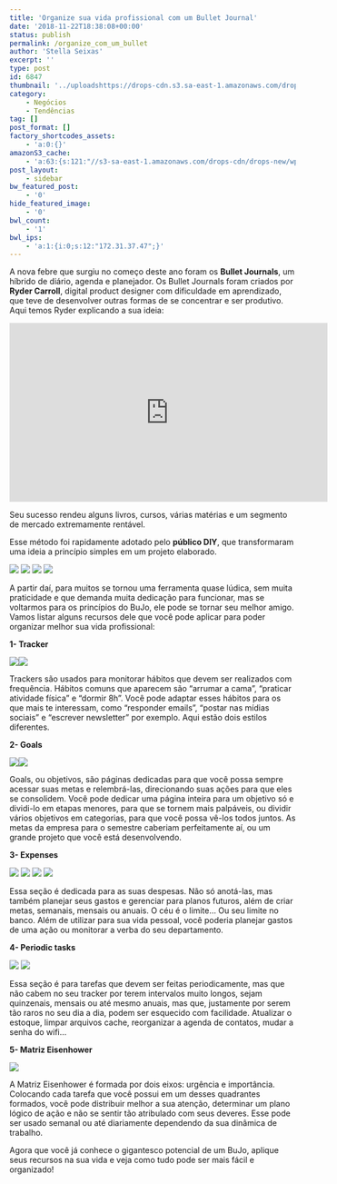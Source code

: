 ```yaml
---
title: 'Organize sua vida profissional com um Bullet Journal'
date: '2018-11-22T18:38:08+00:00'
status: publish
permalink: /organize_com_um_bullet
author: 'Stella Seixas'
excerpt: ''
type: post
id: 6847
thumbnail: '../uploadshttps://drops-cdn.s3.sa-east-1.amazonaws.com/drops-new/wp-content/uploads/2018/11/22183103/bullet-150x150.png'
category:
    - Negócios
    - Tendências
tag: []
post_format: []
factory_shortcodes_assets:
    - 'a:0:{}'
amazonS3_cache:
    - 'a:63:{s:121:"//s3-sa-east-1.amazonaws.com/drops-cdn/drops-new/wp-content/uploads/2018/11/22174139/77e313cc5342079b6ab0dd9a161568df.jpg";i:6852;s:129:"//s3-sa-east-1.amazonaws.com/drops-cdn/drops-new/wp-content/uploads/2018/11/22174139/77e313cc5342079b6ab0dd9a161568df-300x300.jpg";i:6852;s:83:"//descola.org/drops/wp-content/uploads/2018/11/77e313cc5342079b6ab0dd9a161568df.jpg";i:6852;s:91:"//descola.org/drops/wp-content/uploads/2018/11/77e313cc5342079b6ab0dd9a161568df-300x300.jpg";i:6852;s:121:"//s3-sa-east-1.amazonaws.com/drops-cdn/drops-new/wp-content/uploads/2018/11/22174133/9b5f89d27408200b0016f8349708efa4.jpg";i:6850;s:129:"//s3-sa-east-1.amazonaws.com/drops-cdn/drops-new/wp-content/uploads/2018/11/22174133/9b5f89d27408200b0016f8349708efa4-300x300.jpg";i:6850;s:83:"//descola.org/drops/wp-content/uploads/2018/11/9b5f89d27408200b0016f8349708efa4.jpg";i:6850;s:91:"//descola.org/drops/wp-content/uploads/2018/11/9b5f89d27408200b0016f8349708efa4-300x300.jpg";i:6850;s:121:"//s3-sa-east-1.amazonaws.com/drops-cdn/drops-new/wp-content/uploads/2018/11/22174159/ebfbcddf003344cd5553d4a05e810078.jpg";i:6859;s:129:"//s3-sa-east-1.amazonaws.com/drops-cdn/drops-new/wp-content/uploads/2018/11/22174159/ebfbcddf003344cd5553d4a05e810078-300x300.jpg";i:6859;s:83:"//descola.org/drops/wp-content/uploads/2018/11/ebfbcddf003344cd5553d4a05e810078.jpg";i:6859;s:91:"//descola.org/drops/wp-content/uploads/2018/11/ebfbcddf003344cd5553d4a05e810078-300x300.jpg";i:6859;s:121:"//s3-sa-east-1.amazonaws.com/drops-cdn/drops-new/wp-content/uploads/2018/11/22174156/e65ef1fbceff5015845e625af898c053.jpg";i:6858;s:129:"//s3-sa-east-1.amazonaws.com/drops-cdn/drops-new/wp-content/uploads/2018/11/22174156/e65ef1fbceff5015845e625af898c053-300x300.jpg";i:6858;s:83:"//descola.org/drops/wp-content/uploads/2018/11/e65ef1fbceff5015845e625af898c053.jpg";i:6858;s:91:"//descola.org/drops/wp-content/uploads/2018/11/e65ef1fbceff5015845e625af898c053-300x300.jpg";i:6858;s:121:"//s3-sa-east-1.amazonaws.com/drops-cdn/drops-new/wp-content/uploads/2018/11/22174205/fa14af8ee3989244f10aa5c4f97b9f68.jpg";i:6861;s:129:"//s3-sa-east-1.amazonaws.com/drops-cdn/drops-new/wp-content/uploads/2018/11/22174205/fa14af8ee3989244f10aa5c4f97b9f68-260x300.jpg";i:6861;s:83:"//descola.org/drops/wp-content/uploads/2018/11/fa14af8ee3989244f10aa5c4f97b9f68.jpg";i:6861;s:91:"//descola.org/drops/wp-content/uploads/2018/11/fa14af8ee3989244f10aa5c4f97b9f68-260x300.jpg";i:6861;s:121:"//s3-sa-east-1.amazonaws.com/drops-cdn/drops-new/wp-content/uploads/2018/11/22174145/7711daf43ea22e7ae45c7ae4c9fac82a.jpg";i:6854;s:129:"//s3-sa-east-1.amazonaws.com/drops-cdn/drops-new/wp-content/uploads/2018/11/22174145/7711daf43ea22e7ae45c7ae4c9fac82a-300x236.jpg";i:6854;s:83:"//descola.org/drops/wp-content/uploads/2018/11/7711daf43ea22e7ae45c7ae4c9fac82a.jpg";i:6854;s:91:"//descola.org/drops/wp-content/uploads/2018/11/7711daf43ea22e7ae45c7ae4c9fac82a-300x236.jpg";i:6854;s:121:"//s3-sa-east-1.amazonaws.com/drops-cdn/drops-new/wp-content/uploads/2018/11/22174142/182cfd04a0e76338bfcb2d6571b3279f.jpg";i:6853;s:129:"//s3-sa-east-1.amazonaws.com/drops-cdn/drops-new/wp-content/uploads/2018/11/22174142/182cfd04a0e76338bfcb2d6571b3279f-240x300.jpg";i:6853;s:83:"//descola.org/drops/wp-content/uploads/2018/11/182cfd04a0e76338bfcb2d6571b3279f.jpg";i:6853;s:91:"//descola.org/drops/wp-content/uploads/2018/11/182cfd04a0e76338bfcb2d6571b3279f-240x300.jpg";i:6853;s:121:"//s3-sa-east-1.amazonaws.com/drops-cdn/drops-new/wp-content/uploads/2018/11/22174127/0ff0db684e5b8a10336af6a6afd8d41e.jpg";i:6848;s:129:"//s3-sa-east-1.amazonaws.com/drops-cdn/drops-new/wp-content/uploads/2018/11/22174127/0ff0db684e5b8a10336af6a6afd8d41e-232x300.jpg";i:6848;s:83:"//descola.org/drops/wp-content/uploads/2018/11/0ff0db684e5b8a10336af6a6afd8d41e.jpg";i:6848;s:91:"//descola.org/drops/wp-content/uploads/2018/11/0ff0db684e5b8a10336af6a6afd8d41e-232x300.jpg";i:6848;s:121:"//s3-sa-east-1.amazonaws.com/drops-cdn/drops-new/wp-content/uploads/2018/11/22174151/b096ed64b4fcb9de3ef5942b86fe2453.jpg";i:6856;s:129:"//s3-sa-east-1.amazonaws.com/drops-cdn/drops-new/wp-content/uploads/2018/11/22174151/b096ed64b4fcb9de3ef5942b86fe2453-300x300.jpg";i:6856;s:83:"//descola.org/drops/wp-content/uploads/2018/11/b096ed64b4fcb9de3ef5942b86fe2453.jpg";i:6856;s:91:"//descola.org/drops/wp-content/uploads/2018/11/b096ed64b4fcb9de3ef5942b86fe2453-300x300.jpg";i:6856;s:121:"//s3-sa-east-1.amazonaws.com/drops-cdn/drops-new/wp-content/uploads/2018/11/22174130/05cbc01d383dc1d8c9373732b9c094bf.jpg";i:6849;s:129:"//s3-sa-east-1.amazonaws.com/drops-cdn/drops-new/wp-content/uploads/2018/11/22174130/05cbc01d383dc1d8c9373732b9c094bf-200x300.jpg";i:6849;s:83:"//descola.org/drops/wp-content/uploads/2018/11/05cbc01d383dc1d8c9373732b9c094bf.jpg";i:6849;s:91:"//descola.org/drops/wp-content/uploads/2018/11/05cbc01d383dc1d8c9373732b9c094bf-200x300.jpg";i:6849;s:121:"//s3-sa-east-1.amazonaws.com/drops-cdn/drops-new/wp-content/uploads/2018/11/22174147/2132611ef18c6cad3f96ab96e0cd0e47.jpg";i:6855;s:129:"//s3-sa-east-1.amazonaws.com/drops-cdn/drops-new/wp-content/uploads/2018/11/22174147/2132611ef18c6cad3f96ab96e0cd0e47-240x300.jpg";i:6855;s:83:"//descola.org/drops/wp-content/uploads/2018/11/2132611ef18c6cad3f96ab96e0cd0e47.jpg";i:6855;s:91:"//descola.org/drops/wp-content/uploads/2018/11/2132611ef18c6cad3f96ab96e0cd0e47-240x300.jpg";i:6855;s:123:"//s3-sa-east-1.amazonaws.com/drops-cdn/drops-new/wp-content/uploads/2018/11/22174211/Screen-Shot-2018-11-13-at-17.43.25.png";i:6862;s:131:"//s3-sa-east-1.amazonaws.com/drops-cdn/drops-new/wp-content/uploads/2018/11/22174211/Screen-Shot-2018-11-13-at-17.43.25-300x300.png";i:6862;s:85:"//descola.org/drops/wp-content/uploads/2018/11/Screen-Shot-2018-11-13-at-17.43.25.png";i:6862;s:93:"//descola.org/drops/wp-content/uploads/2018/11/Screen-Shot-2018-11-13-at-17.43.25-300x300.png";i:6862;s:121:"//s3-sa-east-1.amazonaws.com/drops-cdn/drops-new/wp-content/uploads/2018/11/22174153/ca00e1fddef8683f89aa4577cb516b8e.jpg";i:6857;s:129:"//s3-sa-east-1.amazonaws.com/drops-cdn/drops-new/wp-content/uploads/2018/11/22174153/ca00e1fddef8683f89aa4577cb516b8e-200x300.jpg";i:6857;s:83:"//descola.org/drops/wp-content/uploads/2018/11/ca00e1fddef8683f89aa4577cb516b8e.jpg";i:6857;s:91:"//descola.org/drops/wp-content/uploads/2018/11/ca00e1fddef8683f89aa4577cb516b8e-200x300.jpg";i:6857;s:121:"//s3-sa-east-1.amazonaws.com/drops-cdn/drops-new/wp-content/uploads/2018/11/22174136/9b7f2ea899c9fbae66841434e90fc2e2.jpg";i:6851;s:129:"//s3-sa-east-1.amazonaws.com/drops-cdn/drops-new/wp-content/uploads/2018/11/22174136/9b7f2ea899c9fbae66841434e90fc2e2-300x300.jpg";i:6851;s:83:"//descola.org/drops/wp-content/uploads/2018/11/9b7f2ea899c9fbae66841434e90fc2e2.jpg";i:6851;s:91:"//descola.org/drops/wp-content/uploads/2018/11/9b7f2ea899c9fbae66841434e90fc2e2-300x300.jpg";i:6851;s:121:"//s3-sa-east-1.amazonaws.com/drops-cdn/drops-new/wp-content/uploads/2018/11/22183457/9246fd5e1bc529c7be58b311fa9ecfa8.jpg";i:6867;s:129:"//s3-sa-east-1.amazonaws.com/drops-cdn/drops-new/wp-content/uploads/2018/11/22183457/9246fd5e1bc529c7be58b311fa9ecfa8-300x300.jpg";i:6867;s:83:"//descola.org/drops/wp-content/uploads/2018/11/9246fd5e1bc529c7be58b311fa9ecfa8.jpg";i:6867;s:91:"//descola.org/drops/wp-content/uploads/2018/11/9246fd5e1bc529c7be58b311fa9ecfa8-300x300.jpg";i:6867;s:107:"//descola.org/drops/wp-content/uploads/2018/11/22183457/9246fd5e1bc529c7be58b311fa9ecfa8-e1542911863156.jpg";i:6867;s:100:"//descola.org/drops/wp-content/uploads/2018/11/22183457/9246fd5e1bc529c7be58b311fa9ecfa8-300x300.jpg";i:6867;s:92:"//descola.org/drops/wp-content/uploads/2018/11/22183457/9246fd5e1bc529c7be58b311fa9ecfa8.jpg";i:6867;}'
post_layout:
    - sidebar
bw_featured_post:
    - '0'
hide_featured_image:
    - '0'
bwl_count:
    - '1'
bwl_ips:
    - 'a:1:{i:0;s:12:"172.31.37.47";}'
---
```

A nova febre que surgiu no começo deste ano foram os **Bullet Journals**, um híbrido de diário, agenda e planejador. Os Bullet Journals foram criados por **Ryder Carroll**, digital product designer com dificuldade em aprendizado, que teve de desenvolver outras formas de se concentrar e ser produtivo. Aqui temos Ryder explicando a sua ideia:

<iframe allowfullscreen="allowfullscreen" frameborder="0" height="315" loading="lazy" src="https://www.youtube.com/embed/ym6OYelD5fA" width="560"></iframe>

Seu sucesso rendeu alguns livros, cursos, várias matérias e um segmento de mercado extremamente rentável.

Esse método foi rapidamente adotado pelo **público DIY**, que transformaram uma ideia a princípio simples em um projeto elaborado.

![](https://descola.org/drops/wp-content/uploads/2018/11/77e313cc5342079b6ab0dd9a161568df-300x300.jpg) ![](https://descola.org/drops/wp-content/uploads/2018/11/9b5f89d27408200b0016f8349708efa4-300x300.jpg) ![](https://descola.org/drops/wp-content/uploads/2018/11/ebfbcddf003344cd5553d4a05e810078-300x300.jpg) ![](https://descola.org/drops/wp-content/uploads/2018/11/e65ef1fbceff5015845e625af898c053-300x300.jpg)

A partir daí, para muitos se tornou uma ferramenta quase lúdica, sem muita praticidade e que demanda muita dedicação para funcionar, mas se voltarmos para os princípios do BuJo, ele pode se tornar seu melhor amigo. Vamos listar alguns recursos dele que você pode aplicar para poder organizar melhor sua vida profissional:

**1- Tracker**

![](https://descola.org/drops/wp-content/uploads/2018/11/fa14af8ee3989244f10aa5c4f97b9f68-260x300.jpg)![](https://descola.org/drops/wp-content/uploads/2018/11/7711daf43ea22e7ae45c7ae4c9fac82a-300x236.jpg)

Trackers são usados para monitorar hábitos que devem ser realizados com frequência. Hábitos comuns que aparecem são “arrumar a cama”, “praticar atividade física” e “dormir 8h”. Você pode adaptar esses hábitos para os que mais te interessam, como “responder emails”, “postar nas mídias sociais” e “escrever newsletter” por exemplo. Aqui estão dois estilos diferentes.

**2- Goals**

![](https://descola.org/drops/wp-content/uploads/2018/11/182cfd04a0e76338bfcb2d6571b3279f-240x300.jpg)![](https://descola.org/drops/wp-content/uploads/2018/11/0ff0db684e5b8a10336af6a6afd8d41e-232x300.jpg)

Goals, ou objetivos, são páginas dedicadas para que você possa sempre acessar suas metas e relembrá-las, direcionando suas ações para que eles se consolidem. Você pode dedicar uma página inteira para um objetivo só e dividi-lo em etapas menores, para que se tornem mais palpáveis, ou dividir vários objetivos em categorias, para que você possa vê-los todos juntos. As metas da empresa para o semestre caberiam perfeitamente aí, ou um grande projeto que você está desenvolvendo.

**3- Expenses**

![](https://descola.org/drops/wp-content/uploads/2018/11/b096ed64b4fcb9de3ef5942b86fe2453-300x300.jpg) ![](https://descola.org/drops/wp-content/uploads/2018/11/05cbc01d383dc1d8c9373732b9c094bf-200x300.jpg) ![](https://descola.org/drops/wp-content/uploads/2018/11/2132611ef18c6cad3f96ab96e0cd0e47-240x300.jpg) ![](https://descola.org/drops/wp-content/uploads/2018/11/22183457/9246fd5e1bc529c7be58b311fa9ecfa8-300x300.jpg)

Essa seção é dedicada para as suas despesas. Não só anotá-las, mas também planejar seus gastos e gerenciar para planos futuros, além de criar metas, semanais, mensais ou anuais. O céu é o limite… Ou seu limite no banco. Além de utilizar para sua vida pessoal, você poderia planejar gastos de uma ação ou monitorar a verba do seu departamento.

**4- Periodic tasks**

![](https://descola.org/drops/wp-content/uploads/2018/11/Screen-Shot-2018-11-13-at-17.43.25-300x300.png) ![](https://descola.org/drops/wp-content/uploads/2018/11/ca00e1fddef8683f89aa4577cb516b8e-200x300.jpg)

Essa seção é para tarefas que devem ser feitas periodicamente, mas que não cabem no seu tracker por terem intervalos muito longos, sejam quinzenais, mensais ou até mesmo anuais, mas que, justamente por serem tão raros no seu dia a dia, podem ser esquecido com facilidade. Atualizar o estoque, limpar arquivos cache, reorganizar a agenda de contatos, mudar a senha do wifi…

**5- Matriz Eisenhower**

![](https://descola.org/drops/wp-content/uploads/2018/11/9b7f2ea899c9fbae66841434e90fc2e2-300x300.jpg)

A Matriz Eisenhower é formada por dois eixos: urgência e importância. Colocando cada tarefa que você possui em um desses quadrantes formados, você pode distribuir melhor a sua atenção, determinar um plano lógico de ação e não se sentir tão atribulado com seus deveres. Esse pode ser usado semanal ou até diariamente dependendo da sua dinâmica de trabalho.

Agora que você já conhece o gigantesco potencial de um BuJo, aplique seus recursos na sua vida e veja como tudo pode ser mais fácil e organizado!